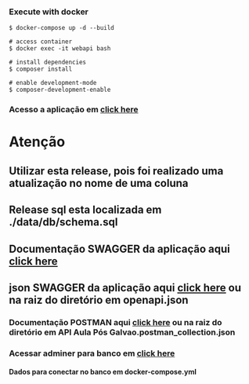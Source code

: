 ### Execute with docker
```
$ docker-compose up -d --build

# access container
$ docker exec -it webapi bash

# install dependencies
$ composer install

# enable development-mode
$ composer-development-enable
```

### Acesso a aplicação em [click here](http://localhost:8094)

# Atenção
## Utilizar esta release, pois foi realizado uma atualização no nome de uma coluna
## Release sql esta localizada em ./data/db/schema.sql

## Documentação SWAGGER da aplicação aqui [click here](http://localhost:8094/v1/documentacao)
## json SWAGGER da aplicação aqui [click here](http://localhost:8094/v1/documentacao/json) ou na raiz do diretório em openapi.json

### Documentação POSTMAN aqui [click here](https://documenter.getpostman.com/view/7013209/UVeCQTxs) ou na raiz do diretório em API Aula Pós Galvao.postman_collection.json

### Acessar adminer para banco em [click here](http://localhost:8081)

#### Dados para conectar no banco em docker-compose.yml

